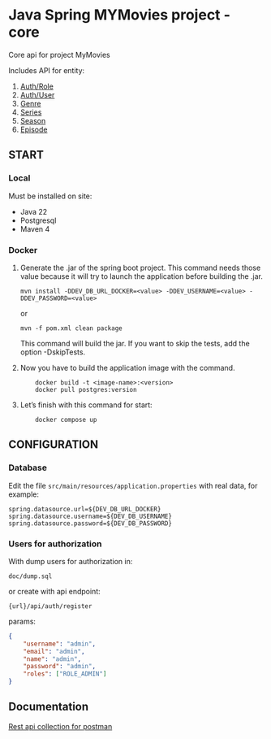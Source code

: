 Java Spring MYMovies project - core
============================
Core api for project MyMovies

Includes API for entity:
1) [Auth/Role](src/main/java/com/mymovies/movies/entity/auth/Role.java)
2) [Auth/User](src/main/java/com/mymovies/movies/entity/auth/User.java)
3) [Genre](src/main/java/com/mymovies/movies/entity/Genre.java)
4) [Series](src/main/java/com/mymovies/movies/entity/series/Series.java)
5) [Season](src/main/java/com/mymovies/movies/entity/series/Season.java)
6) [Episode](src/main/java/com/mymovies/movies/entity/series/Episode.java)

START
-------------
### Local
Must be installed on site:
- Java 22 
- Postgresql
- Maven 4
### Docker

1) Generate the .jar of the spring boot project.
This command needs those value because it will try to launch the application before building the .jar.
    ```text
    mvn install -DDEV_DB_URL_DOCKER=<value> -DDEV_USERNAME=<value> -DDEV_PASSWORD=<value>
    ```
    or
    ```text
    mvn -f pom.xml clean package
    ```
    This command will build the jar. If you want to skip the tests, add the option -DskipTests.

2) Now you have to build the application image with the command.
    ```text
        docker build -t <image-name>:<version>
        docker pull postgres:version
    ```

3) Let’s finish with this command for start:
    ```text
        docker compose up
    ```

CONFIGURATION
-------------

### Database

Edit the file `src/main/resources/application.properties` with real data, for example:

```text
spring.datasource.url=${DEV_DB_URL_DOCKER}
spring.datasource.username=${DEV_DB_USERNAME}
spring.datasource.password=${DEV_DB_PASSWORD}
```
### Users for authorization

With dump users for authorization in:
```text
doc/dump.sql
```

or create with api endpoint:
```text
{url}/api/auth/register
```
params:
```json
{
    "username": "admin",
    "email": "admin",
    "name": "admin",
    "password": "admin",
    "roles": ["ROLE_ADMIN"]
}
```

Documentation
-------------
[Rest api collection for postman](<doc/My Movies.postman_collection.json>)
